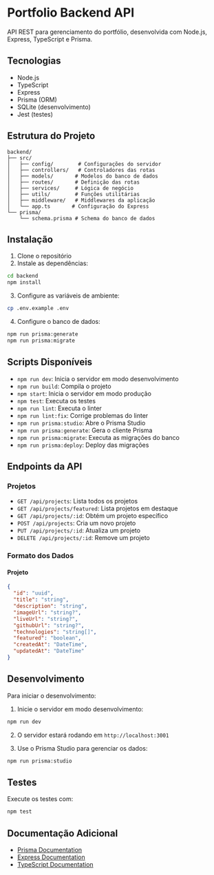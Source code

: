 # Portfolio Backend API

API REST para gerenciamento do portfólio, desenvolvida com Node.js, Express, TypeScript e Prisma.

## Tecnologias

- Node.js
- TypeScript
- Express
- Prisma (ORM)
- SQLite (desenvolvimento)
- Jest (testes)

## Estrutura do Projeto

```
backend/
├── src/
│   ├── config/        # Configurações do servidor
│   ├── controllers/   # Controladores das rotas
│   ├── models/       # Modelos do banco de dados
│   ├── routes/       # Definição das rotas
│   ├── services/     # Lógica de negócio
│   ├── utils/        # Funções utilitárias
│   ├── middleware/   # Middlewares da aplicação
│   └── app.ts       # Configuração do Express
└── prisma/
    └── schema.prisma # Schema do banco de dados
```

## Instalação

1. Clone o repositório
2. Instale as dependências:
```bash
cd backend
npm install
```

3. Configure as variáveis de ambiente:
```bash
cp .env.example .env
```

4. Configure o banco de dados:
```bash
npm run prisma:generate
npm run prisma:migrate
```

## Scripts Disponíveis

- `npm run dev`: Inicia o servidor em modo desenvolvimento
- `npm run build`: Compila o projeto
- `npm start`: Inicia o servidor em modo produção
- `npm test`: Executa os testes
- `npm run lint`: Executa o linter
- `npm run lint:fix`: Corrige problemas do linter
- `npm run prisma:studio`: Abre o Prisma Studio
- `npm run prisma:generate`: Gera o cliente Prisma
- `npm run prisma:migrate`: Executa as migrações do banco
- `npm run prisma:deploy`: Deploy das migrações

## Endpoints da API

### Projetos

- `GET /api/projects`: Lista todos os projetos
- `GET /api/projects/featured`: Lista projetos em destaque
- `GET /api/projects/:id`: Obtém um projeto específico
- `POST /api/projects`: Cria um novo projeto
- `PUT /api/projects/:id`: Atualiza um projeto
- `DELETE /api/projects/:id`: Remove um projeto

### Formato dos Dados

#### Projeto
```json
{
  "id": "uuid",
  "title": "string",
  "description": "string",
  "imageUrl": "string?",
  "liveUrl": "string?",
  "githubUrl": "string?",
  "technologies": "string[]",
  "featured": "boolean",
  "createdAt": "DateTime",
  "updatedAt": "DateTime"
}
```

## Desenvolvimento

Para iniciar o desenvolvimento:

1. Inicie o servidor em modo desenvolvimento:
```bash
npm run dev
```

2. O servidor estará rodando em `http://localhost:3001`

3. Use o Prisma Studio para gerenciar os dados:
```bash
npm run prisma:studio
```

## Testes

Execute os testes com:

```bash
npm test
```

## Documentação Adicional

- [Prisma Documentation](https://www.prisma.io/docs/)
- [Express Documentation](https://expressjs.com/)
- [TypeScript Documentation](https://www.typescriptlang.org/docs/)